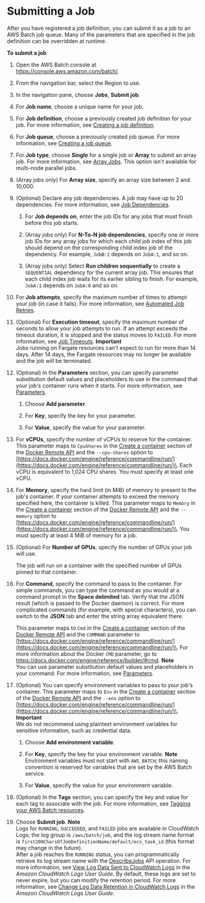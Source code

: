 # Submitting a Job<a name="submit_job"></a>

After you have registered a job definition, you can submit it as a job to an AWS Batch job queue\. Many of the parameters that are specified in the job definition can be overridden at runtime\.

**To submit a job**

1. Open the AWS Batch console at [https://console\.aws\.amazon\.com/batch/](https://console.aws.amazon.com/batch/)\.

1. From the navigation bar, select the Region to use\.

1. In the navigation pane, choose **Jobs**, **Submit job**\.

1. For **Job name**, choose a unique name for your job\.

1. For **Job definition**, choose a previously created job definition for your job\. For more information, see [Creating a job definition](create-job-definition.md)\.

1. For **Job queue**, choose a previously created job queue\. For more information, see [Creating a job queue](create-job-queue.md)\.

1. For **Job type**, choose **Single** for a single job or **Array** to submit an array job\. For more information, see [Array Jobs](array_jobs.md)\. This option isn't available for multi\-node parallel jobs\.

1. \(Array jobs only\) For **Array size**, specify an array size between 2 and 10,000\.

1. \(Optional\) Declare any job dependencies\. A job may have up to 20 dependencies\. For more information, see [Job Dependencies](job_dependencies.md)\.

   1. For **Job depends on**, enter the job IDs for any jobs that must finish before this job starts\.

   1. \(Array jobs only\) For **N\-To\-N job dependencies**, specify one or more job IDs for any array jobs for which each child job index of this job should depend on the corresponding child index job of the dependency\. For example, `JobB:1` depends on `JobA:1`, and so on\.

   1. \(Array jobs only\) Select **Run children sequentially** to create a `SEQUENTIAL` dependency for the current array job\. This ensures that each child index job waits for its earlier sibling to finish\. For example, `JobA:1` depends on `JobA:0` and so on\.

1. For **Job attempts**, specify the maximum number of times to attempt your job \(in case it fails\)\. For more information, see [Automated Job Retries](job_retries.md)\.

1. \(Optional\) For **Execution timeout**, specify the maximum number of seconds to allow your job attempts to run\. If an attempt exceeds the timeout duration, it is stopped and the status moves to `FAILED`\. For more information, see [Job Timeouts](job_timeouts.md)\.
**Important**  
Jobs running on Fargate resources can't expect to run for more than 14 days\. After 14 days, the Fargate resources may no longer be available and the job will be terminated\.

1. \(Optional\) In the **Parameters** section, you can specify parameter substitution default values and placeholders to use in the command that your job's container runs when it starts\. For more information, see [Parameters](job_definition_parameters.md#parameters)\.

   1. Choose **Add parameter**\.

   1. For **Key**, specify the key for your parameter\.

   1. For **Value**, specify the value for your parameter\.

1. For **vCPUs**, specify the number of vCPUs to reserve for the container\. This parameter maps to `CpuShares` in the [Create a container](https://docs.docker.com/engine/api/v1.38/#operation/ContainerCreate) section of the [Docker Remote API](https://docs.docker.com/engine/api/v1.38/) and the `--cpu-shares` option to [https://docs.docker.com/engine/reference/commandline/run/](https://docs.docker.com/engine/reference/commandline/run/)\. Each vCPU is equivalent to 1,024 CPU shares\. You must specify at least one vCPU\.

1. For **Memory**, specify the hard limit \(in MiB\) of memory to present to the job's container\. If your container attempts to exceed the memory specified here, the container is killed\. This parameter maps to `Memory` in the [Create a container](https://docs.docker.com/engine/api/v1.38/#operation/ContainerCreate) section of the [Docker Remote API](https://docs.docker.com/engine/api/v1.38/) and the `--memory` option to [https://docs.docker.com/engine/reference/commandline/run/](https://docs.docker.com/engine/reference/commandline/run/)\. You must specify at least 4 MiB of memory for a job\.

1. \(Optional\) For **Number of GPUs**, specify the number of GPUs your job will use\.

   The job will run on a container with the specified number of GPUs pinned to that container\.

1. For **Command**, specify the command to pass to the container\. For simple commands, you can type the command as you would at a command prompt in the **Space delimited** tab\. Verify that the JSON result \(which is passed to the Docker daemon\) is correct\. For more complicated commands \(for example, with special characters\), you can switch to the **JSON** tab and enter the string array equivalent there\.

   This parameter maps to `Cmd` in the [Create a container](https://docs.docker.com/engine/api/v1.38/#operation/ContainerCreate) section of the [Docker Remote API](https://docs.docker.com/engine/api/v1.38/) and the `COMMAND` parameter to [https://docs.docker.com/engine/reference/commandline/run/](https://docs.docker.com/engine/reference/commandline/run/)\. For more information about the Docker `CMD` parameter, go to [https://docs\.docker\.com/engine/reference/builder/\#cmd](https://docs.docker.com/engine/reference/builder/#cmd)\.
**Note**  
You can use parameter substitution default values and placeholders in your command\. For more information, see [Parameters](job_definition_parameters.md#parameters)\.

1. \(Optional\) You can specify environment variables to pass to your job's container\. This parameter maps to `Env` in the [Create a container](https://docs.docker.com/engine/api/v1.38/#operation/ContainerCreate) section of the [Docker Remote API](https://docs.docker.com/engine/api/v1.38/) and the `--env` option to [https://docs.docker.com/engine/reference/commandline/run/](https://docs.docker.com/engine/reference/commandline/run/)\.
**Important**  
We do not recommend using plaintext environment variables for sensitive information, such as credential data\.

   1. Choose **Add environment variable**\.

   1. For **Key**, specify the key for your environment variable\.
**Note**  
Environment variables must not start with `AWS_BATCH`; this naming convention is reserved for variables that are set by the AWS Batch service\.

   1. For **Value**, specify the value for your environment variable\.

1. \(Optional\) In the **Tags** section, you can specify the key and value for each tag to associate with the job\. For more information, see [Tagging your AWS Batch resources](using-tags.md)\.

1. Choose **Submit job**\.
**Note**  
Logs for `RUNNING`, `SUCCEEDED`, and `FAILED` jobs are available in CloudWatch Logs; the log group is `/aws/batch/job`, and the log stream name format is `first200CharsOfJobDefinitionName/default/ecs_task_id` \(this format may change in the future\)\.  
After a job reaches the `RUNNING` status, you can programmatically retrieve its log stream name with the [DescribeJobs](https://docs.aws.amazon.com/batch/latest/APIReference/API_DescribeJobs.html) API operation\. For more information, see [View Log Data Sent to CloudWatch Logs](https://docs.aws.amazon.com/AmazonCloudWatch/latest/logs/Working-with-log-groups-and-streams.html#ViewingLogData) in the *Amazon CloudWatch Logs User Guide*\. By default, these logs are set to never expire, but you can modify the retention period\. For more information, see [Change Log Data Retention in CloudWatch Logs](https://docs.aws.amazon.com/AmazonCloudWatch/latest/logs/SettingLogRetention.html) in the *Amazon CloudWatch Logs User Guide*\.